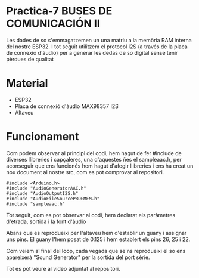 # Practica-7 BUSES DE COMUNICACIÓN II

Les dades de so s'emmagatzemen un una matriu a la memòria RAM interna del nostre ESP32. 
I tot seguit utilitzem el protocol I2S (a través de la placa de connexió d'àudio) per a generar les dedas de so digital sense tenir pèrdues de qualitat

# Material

- ESP32
- Placa de connexió d'àudio MAX98357 I2S
- Altaveu

# Funcionament

Com podem observar al principi del codi, hem hagut de fer #include de diverses llibreries i capçaleres, una d'aquestes ñes el sampleaac.h,
per aconseguir que ens funcionés hem hagut d'afegir llibreries i ens ha creat un nou document al nostre src, com es pot comprovar al repositori.

```
#include <Arduino.h>
#include "AudioGeneratorAAC.h"
#include "AudioOutputI2S.h"
#include "AudioFileSourcePROGMEM.h"
#include "sampleaac.h"
```

Tot seguit, com es pot observar al codi, hem declarat els paràmetres d'etrada, sortida i la font d'àudio

Abans que es reprodueixi per l'altaveu hem d'establir un guany i assignar uns pins. El guany l'hem posat de 0.125 i hem establert els pins 26, 25 i 22.

Com veiem al final del loop, cada vegada que se'ns reprodueixi el so ens apareixerà "Sound Generator" per la sortida del port sèrie.

Tot es pot veure al vídeo adjuntat al repositori.
